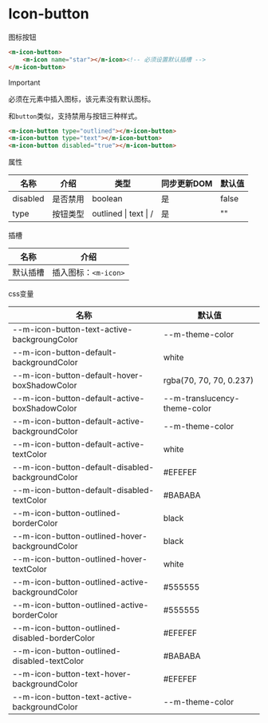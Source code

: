 # Icon-button

图标按钮

```html
<m-icon-button>
	<m-icon name="star"></m-icon><!-- 必须设置默认插槽 -->
</m-icon-button>
```

> [!IMPORTANT]
>
> 必须在元素中插入图标，该元素没有默认图标。

和`button`类似，支持禁用与按钮三种样式。

```html
<m-icon-button type="outlined"></m-icon-button>
<m-icon-button type="text"></m-icon-button>
<m-icon-button disabled="true"></m-icon-button>
```

属性

| 名称     | 介绍     | 类型                  | 同步更新DOM | 默认值 |
| -------- | -------- | --------------------- | ----------- | ------ |
| disabled | 是否禁用 | boolean               | 是          | false  |
| type     | 按钮类型 | outlined \| text \| / | 是          | ""     |

插槽

| 名称     | 介绍                 |
| -------- | -------------------- |
| 默认插槽 | 插入图标：`<m-icon>` |

css变量

| 名称                                             | 默认值                       |
| ------------------------------------------------ | ---------------------------- |
| --m-icon-button-text-active-backgroungColor      | --m-theme-color              |
| --m-icon-button-default-backgroundColor          | white                        |
| --m-icon-button-default-hover-boxShadowColor     | rgba(70, 70, 70, 0.237)      |
| --m-icon-button-default-active-boxShadowColor    | --m-translucency-theme-color |
| --m-icon-button-default-active-backgroundColor   | --m-theme-color              |
| --m-icon-button-default-active-textColor         | white                        |
| --m-icon-button-default-disabled-backgroundColor | \#EFEFEF                     |
| --m-icon-button-default-disabled-textColor       | \#BABABA                     |
| --m-icon-button-outlined-borderColor             | black                        |
| --m-icon-button-outlined-hover-backgroundColor   | black                        |
| --m-icon-button-outlined-hover-textColor         | white                        |
| --m-icon-button-outlined-active-backgroundColor  | \#555555                     |
| --m-icon-button-outlined-active-borderColor      | \#555555                     |
| --m-icon-button-outlined-disabled-borderColor    | \#EFEFEF                     |
| --m-icon-button-outlined-disabled-textColor      | \#BABABA                     |
| --m-icon-button-text-hover-backgroundColor       | \#EFEFEF                     |
| --m-icon-button-text-active-backgroundColor      | --m-theme-color              |
